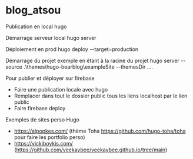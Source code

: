 # blog_atsou

Publication en local
hugo

Démarrage serveur local
hugo server

Déploiement en prod
hugo deploy --target=production

Démarrage du projet exemple en étant à la racine du projet
hugo server --source .\themes\hugo-bearblog\exampleSite --themesDir ..\..

Pour publier et déployer sur firebase
- Faire une publication locale avec hugo
- Remplacer dans tout le dossier public tous les liens localhost par le lien public
- Faire firebase deploy

Exemples de sites perso Hugo
- https://alpopkes.com/ (thème Toha https://github.com/hugo-toha/toha pour faire les portfolio perso)
- https://vickiboykis.com/    (https://github.com/veekaybee/veekaybee.github.io/tree/main)